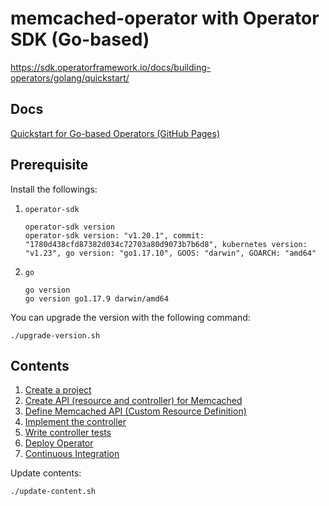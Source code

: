 # memcached-operator with Operator SDK (Go-based)

https://sdk.operatorframework.io/docs/building-operators/golang/quickstart/

## Docs

[Quickstart for Go-based Operators (GitHub Pages)](https://nakamasato.github.io/memcached-operator)

## Prerequisite

Install the followings:

1. `operator-sdk`

    ```
    operator-sdk version
    operator-sdk version: "v1.20.1", commit: "1780d438cfd87382d034c72703a80d9073b7b6d8", kubernetes version: "v1.23", go version: "go1.17.10", GOOS: "darwin", GOARCH: "amd64"
    ```

1. `go`

    ```
    go version
    go version go1.17.9 darwin/amd64
    ```

You can upgrade the version with the following command:

```
./upgrade-version.sh
```

## Contents
<!-- contents start -->
1. [Create a project](docs/01-initialize-operator.md)
1. [Create API (resource and controller) for Memcached](docs/02-create-api.md)
1. [Define Memcached API (Custom Resource Definition)](docs/03-define-api.md)
1. [Implement the controller](docs/04-implement-controller.md)
1. [Write controller tests](docs/05-write-controller-test.md)
1. [Deploy Operator](docs/06-deploy-operator.md)
1. [Continuous Integration](docs/07-ci.md)
<!-- contents end -->

Update contents:

```
./update-content.sh
```
